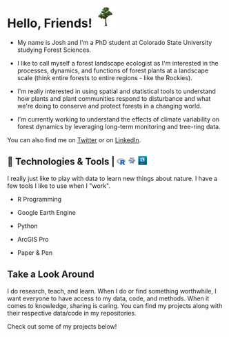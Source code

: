 

# Hello, Friends! <img src="https://github.com/RandomForestz/RandomForestz/blob/main/d67becae2da0f810f63ec8309a5f3f3f.gif" width="50px">

- My name is Josh and I'm a PhD student at Colorado State University studying Forest Sciences. 


- I like to call myself a forest landscape ecologist as I'm interested in the processes, dynamics, and functions of forest plants at a landscape scale (think entire forests to entire regions - like the Rockies). 


- I'm really interested in using spatial and statistical tools to understand how plants and plant communities respond to disturbance and what we're doing to conserve and protect forests in a changing world. 

- I'm currently working to understand the effects of climate variability on forest dynamics by leveraging long-term monitoring and tree-ring data.

You can also find me on [Twitter][1] or on [LinkedIn][3].

## 🔧 Technologies & Tools | <img src="https://github.com/RandomForestz/RandomForestz/blob/main/Rlogo.png" width="20px"> <img src="https://github.com/RandomForestz/RandomForestz/blob/main/Curso-corto-de-Google-Earth-Engine-1.png" width="20px"> <img src="https://github.com/RandomForestz/RandomForestz/blob/main/arcgispro.png" width="20px">

I really just like to play with data to learn new things about nature. I have a few tools I like to use when I "work".
 

 - R Programming
 
 - Google Earth Engine 
  
 - Python

 - ArcGIS Pro

 - Paper & Pen

## Take a Look Around

I do research, teach, and learn. When I do or find something worthwhile, I want everyone to have access to my data, code, and methods. When it comes to knowledge, sharing is caring. You can find my projects along with their respective data/code in my repositories.

Check out some of my projects below!

  

<!-- links to social media icons -->

<!-- icons with padding -->

[1.1]: http://i.imgur.com/tXSoThF.png (twitter icon with padding)
[2.1]: http://i.imgur.com/0o48UoR.png (github icon with padding)

<!-- icons without padding -->


<!-- links to your social media accounts -->

[1]: https://twitter.com/RandomForestz
[3]: https://www.linkedin.com/in/josh-carrell-775a18219/


<!-- Resources -->
<!-- Icons: https://simpleicons.org/ -->
<!-- GitHub Stats: https://github.com/anuraghazra/github-readme-stats -->
<!-- Emojis: https://emojipedia.org/emoji/ -->
<!-- HTML Emojis: https://www.fileformat.info/index.htm -->
<!-- Shields: https://shields.io/ -->
<!-- Awesome GitHub Profile README: https://github.com/abhisheknaiidu/awesome-github-profile-readme -->
